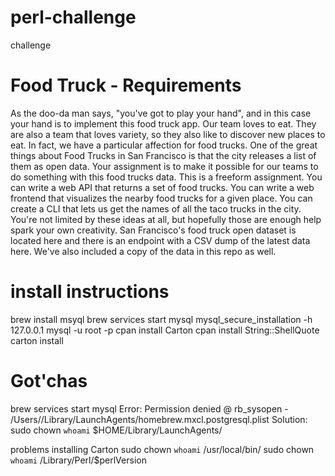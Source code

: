 # perl-challenge
challenge

# Food Truck - Requirements

As the doo-da man says, "you've got to play your hand", and in this case your hand is to implement this food truck app.
Our team loves to eat. They are also a team that loves variety, so they also like to discover new places to eat.
In fact, we have a particular affection for food trucks. One of the great things about Food Trucks in San Francisco is that the city releases a list of them as open data.
Your assignment is to make it possible for our teams to do something with this food trucks data.
This is a freeform assignment. You can write a web API that returns a set of food trucks. You can write a web frontend that visualizes the nearby food trucks for a given place. You can create a CLI that lets us get the names of all the taco trucks in the city. You're not limited by these ideas at all, but hopefully those are enough help spark your own creativity.
San Francisco's food truck open dataset is located here and there is an endpoint with a CSV dump of the latest data here. We've also included a copy of the data in this repo as well.


# install instructions
brew install msyql
brew services start mysql
mysql_secure_installation -h 127.0.0.1
mysql -u root -p
cpan install Carton
cpan install String::ShellQuote
carton install

# Got'chas
brew services start mysql
Error: Permission denied @ rb_sysopen - /Users/<username>/Library/LaunchAgents/homebrew.mxcl.postgresql.plist
Solution: sudo chown `whoami` $HOME/Library/LaunchAgents/

problems installing Carton
sudo chown `whoami` /usr/local/bin/
sudo chown `whoami` /Library/Perl/$perlVersion
